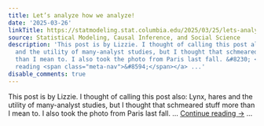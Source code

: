 ```yaml
---
title: Let’s analyze how we analyze!
date: '2025-03-26'
linkTitle: https://statmodeling.stat.columbia.edu/2025/03/25/lets-analyze-how-we-analyze/
source: Statistical Modeling, Causal Inference, and Social Science
description: 'This post is by Lizzie. I thought of calling this post also: Lynx, hares
  and the utility of many-analyst studies, but I thought that schmeared stuff more
  than I mean to. I also took the photo from Paris last fall. &#8230; <a href="https://statmodeling.stat.columbia.edu/2025/03/25/lets-analyze-how-we-analyze/">Continue
  reading <span class="meta-nav">&#8594;</span></a> ...'
disable_comments: true
---
```

This post is by Lizzie. I thought of calling this post also: Lynx, hares and the utility of many-analyst studies, but I thought that schmeared stuff more than I mean to. I also took the photo from Paris last fall. &#8230; <a href="https://statmodeling.stat.columbia.edu/2025/03/25/lets-analyze-how-we-analyze/">Continue reading <span class="meta-nav">&#8594;</span></a> ...